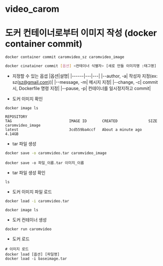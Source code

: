 # video_carom

# 도커 컨테이너로부터 이미지 작성 (docker container commit)
```bash
docker container commit caromvideo_sz caromvideo_image
```
```bash
docker cinatainer commit [옵션] <컨테이너 식별자> [새로 만들 이미지명 :태그명]
```
- 지정할 수 있는 옵셥
|옵션|설명|
|------|---|---|
|--author, -a| 작성자 지정(ex: sz(sz@gmail.com))|
|--message, -m| 메시지 지정|
|--change, -c| commit 시, Dockerfile 명령 지정|
|--pause, -p| 컨테이너를 일시정지하고 commit|

- 도커 이미지 확인
```
docker image ls

REPOSITORY                                                                            TAG                          IMAGE ID       CREATED              SIZE
caromvideo_image                                                                      latest                       3cd559ba4ccf   About a minute ago   4.14GB

```
- tar 파일 생성
```bash
docker save -o caromvideo.tar caromvideo_image
```
```
docker save -o 파일_이름.tar 이미지_이름
```

- tar 파일 생성 확인
```
ls
```

- 도커 이미지 파일 로드
```bash
docker load -i caromvideo.tar
```
```
docker image ls
```

- 도커 컨테이너 생성
```
docker run caromvideo
```

- 도커 로드
```
# 이미지 로드
docker load [옵션] [파일명]
docker load -i baseimage.tar
```

